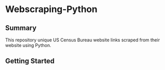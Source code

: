 # Webscraping-Python
## Summary
This repository unique US Census Bureau website links scraped from their website using Python.
## Getting Started
